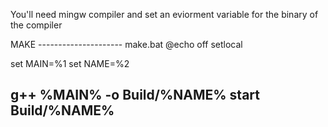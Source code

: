 You'll need mingw compiler and set an eviorment variable for the binary of the compiler

MAKE --------------------- make.bat
@echo off
setlocal

set MAIN=%1
set NAME=%2

g++ %MAIN% -o Build/%NAME%
start Build/%NAME%
--------------------------